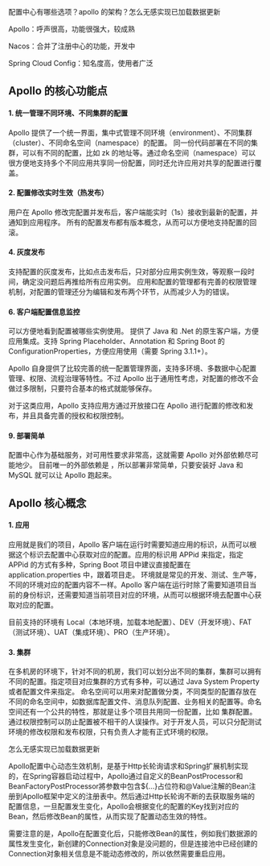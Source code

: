 配置中心有哪些选项？apollo 的架构？怎么无感实现已加载数据更新

Apollo：呼声很高，功能很强大，较成熟

Nacos：合并了注册中心的功能，开发中

Spring Cloud Config：知名度高，使用者广泛



## Apollo 的核心功能点

#### 1. 统一管理不同环境、不同集群的配置

Apollo 提供了一个统一界面，集中式管理不同环境（environment）、不同集群（cluster）、不同命名空间（namespace）的配置。
同一份代码部署在不同的集群，可以有不同的配置，比如 zk 的地址等。通过命名空间（namespace）可以很方便地支持多个不同应用共享同一份配置，同时还允许应用对共享的配置进行覆盖。

#### 2. 配置修改实时生效（热发布）

用户在 Apollo 修改完配置并发布后，客户端能实时（1s）接收到最新的配置，并通知到应用程序。
所有的配置发布都有版本概念，从而可以方便地支持配置的回滚。

#### 4. 灰度发布

支持配置的灰度发布，比如点击发布后，只对部分应用实例生效，等观察一段时间，确定没问题后再推给所有应用实例。
应用和配置的管理都有完善的权限管理机制，对配置的管理还分为编辑和发布两个环节，从而减少人为的错误。

#### 6. 客户端配置信息监控

可以方便地看到配置被哪些实例使用。
提供了 Java 和 .Net 的原生客户端，方便应用集成。支持 Spring Placeholder、Annotation 和 Spring Boot 的 ConfigurationProperties，方便应用使用（需要 Spring 3.1.1+）。

Apollo 自身提供了比较完善的统一配置管理界面，支持多环境、多数据中心配置管理、权限、流程治理等特性。不过 Apollo 出于通用性考虑，对配置的修改不会做过多限制，只要符合基本的格式就能够保存。

对于这类应用，Apollo 支持应用方通过开放接口在 Apollo 进行配置的修改和发布，并且具备完善的授权和权限控制。

#### 9. 部署简单

配置中心作为基础服务，对可用性要求非常高，这就需要 Apollo 对外部依赖尽可能地少。
目前唯一的外部依赖是 ，所以部署非常简单，只要安装好 Java 和 MySQL 就可以让 Apollo 跑起来。

## Apollo 核心概念

#### 1. 应用

应用就是我们的项目，Apollo 客户端在运行时需要知道应用的标识，从而可以根据这个标识去配置中心获取对应的配置。应用的标识用 APPid 来指定，指定 APPid 的方式有多种，Spring Boot 项目中建议直接配置在 application.properties 中，跟着项目走。
环境就是常见的开发、测试、生产等，不同的环境对应的配置内容不一样。Apollo 客户端在运行时除了需要知道项目当前的身份标识，还需要知道当前项目对应的环境，从而可以根据环境去配置中心获取对应的配置。

目前支持的环境有 Local（本地环境，加载本地配置）、DEV（开发环境）、FAT（测试环境）、UAT（集成环境）、PRO（生产环境）。

#### 3. 集群

在多机房的环境下，针对不同的机房，我们可以划分出不同的集群，集群可以拥有不同的配置。指定项目对应集群的方式有多种，可以通过 Java System Property 或者配置文件来指定。
命名空间可以用来对配置做分类，不同类型的配置存放在不同的命名空间中，如数据库配置文件、消息队列配置、业务相关的配置等。命名空间还有一个公共的特性，那就是让多个项目共用同一份配置，比如 集群配置。通过权限控制可以防止配置被不相干的人误操作。对于开发人员，可以只分配测试环境的修改权限和发布权限，只有负责人才能有正式环境的权限。



怎么无感实现已加载数据更新

Apollo配置中心动态生效机制，是基于Http长轮询请求和Spring扩展机制实现的，在Spring容器启动过程中，Apollo通过自定义的BeanPostProcessor和BeanFactoryPostProcessor將参数中包含${…}占位符和@Value注解的Bean注册到Apollo框架中定义的注册表中。然后通过Http长轮询不断的去获取服务端的配置信息，一旦配置发生变化，Apollo会根据变化的配置的Key找到对应的Bean，然后修改Bean的属性，从而实现了配置动态生效的特性。

需要注意的是，Apollo在配置变化后，只能修改Bean的属性，例如我们数据源的属性发生变化，新创建的Connection对象是没问题的，但是连接池中已经创建的Connection对象相关信息是不能动态修改的，所以依然需要重启应用。